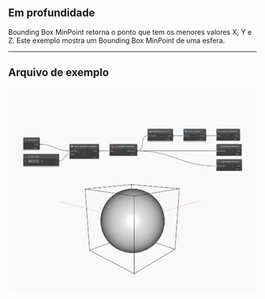 ## Em profundidade
Bounding Box MinPoint retorna o ponto que tem os menores valores X, Y e Z. Este exemplo mostra um Bounding Box MinPoint de uma esfera.
___
## Arquivo de exemplo

![MinPoint](./Autodesk.DesignScript.Geometry.BoundingBox.MinPoint_img.jpg)

